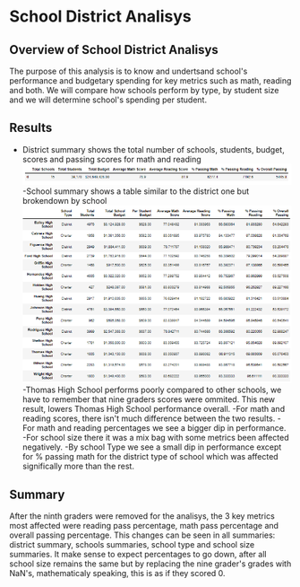 # School District Analisys
## Overview of School District Analisys
The purpose of this analysis is to know and undertsand school's performance and budgetary spending for key metrics such as math, reading and both. We will compare how schools perform by type, by student size and we will determine school's spending per student.
## Results
- District summary shows the total number of schools, students, budget, scores and passing scores for math and reading
![district summary](/Resources/district_summary.png)  
-School summary shows a table similar to the district one but brokendown by school
![school summary](/Resources/schoolsummary.png)  
-Thomas High School performs poorly compared to other schools, we have to remember that nine graders scores were ommited. This new result, lowers Thomas High School performance overall.
  -For math and reading scores, there isn't much difference between the two results.
  -For math and reading percentages we see a bigger dip in performance.
  -For school size there it was a mix bag with some metrics been affected negatively.
  -By school Type we see a small dip in performance except for % passing math for the district type of school which was affected significally more than the rest.
## Summary
After the ninth graders were removed for the analisys, the 3 key metrics most affected were reading pass percentage, math pass percentage and overall passing percentage. This changes can be seen in all summaries: district summary, schools summaries, school type and school size summaries. It make sense to expect percentages to go down, after all school size remains the same but by replacing the nine grader's grades with NaN's, mathematicaly speaking, this is as if they scored 0.
